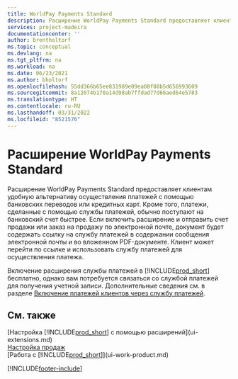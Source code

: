 ```yaml
---
title: WorldPay Payments Standard
description: Расширение WorldPay Payments Standard предоставляет клиентам удобную альтернативу осуществления платежей с помощью банковских переводов или кредитных карт.
services: project-madeira
documentationcenter: ''
author: brentholtorf
ms.topic: conceptual
ms.devlang: na
ms.tgt_pltfrm: na
ms.workload: na
ms.date: 06/23/2021
ms.author: bholtorf
ms.openlocfilehash: 55dd366b65ee831989e09ea08f80b5d656993609
ms.sourcegitcommit: 8a12074b170a14d98ab7ffdad77d66aed64e5783
ms.translationtype: HT
ms.contentlocale: ru-RU
ms.lasthandoff: 03/31/2022
ms.locfileid: "8521576"
---
```

# <a name="the-worldpay-payments-standard-extension"></a>Расширение WorldPay Payments Standard
Расширение WorldPay Payments Standard предоставляет клиентам удобную альтернативу осуществления платежей с помощью банковских переводов или кредитных карт. Кроме того, платежи, сделанные с помощью службы платежей, обычно поступают на банковский счет быстрее.
Если включить расширение и отправить счет продажи или заказ на продажу по электронной почте, документ будет содержать ссылку на службу платежей в содержании сообщения электронной почты и во вложенном PDF-документе. Клиент может перейти по ссылке и использовать службу платежей для осуществления платежа.

Включение расширения службы платежей в [!INCLUDE[prod_short](includes/prod_short.md)] бесплатно, однако вам потребуется связаться со службой платежей для получения учетной записи. Дополнительные сведения см. в разделе [Включение платежей клиентов через службу платежей](sales-how-enable-payment-service-extensions.md).

## <a name="see-also"></a>См. также
[Настройка [!INCLUDE[prod_short](includes/prod_short.md)] с помощью расширений](ui-extensions.md)  
[Настройка продаж](sales-setup-sales.md)  
[Работа с [!INCLUDE[prod_short](includes/prod_short.md)]](ui-work-product.md)


[!INCLUDE[footer-include](includes/footer-banner.md)]